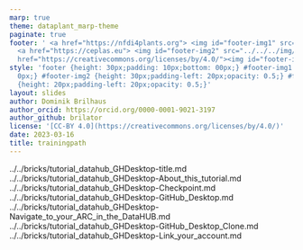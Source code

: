 ```yaml
---
marp: true
theme: dataplant_marp-theme
paginate: true
footer: ' <a href="https://nfdi4plants.org"> <img id="footer-img1" src="../../../img/_logos/DataPLANT/DataPLANT_logo_square_bg_transparent.svg"></a>
  <a href="https://ceplas.eu"> <img id="footer-img2" src="../../../img/_logos/CEPLAS/CEPLAS_Icon.jpeg"></a><a
  href="https://creativecommons.org/licenses/by/4.0/"><img id="footer-img3" src="../../../img/_logos/CreativeCommons/by.svg"></a> '
style: 'footer {height: 30px;padding: 10px;bottom: 00px;} #footer-img1 {height: 30px;padding-left:
  0px;} #footer-img2 {height: 30px;padding-left: 20px;opacity: 0.5;} #footer-img3
  {height: 20px;padding-left: 20px;opacity: 0.5;}'
layout: slides
author: Dominik Brilhaus
author_orcid: https://orcid.org/0000-0001-9021-3197
author_github: brilator
license: '[CC-BY 4.0](https://creativecommons.org/licenses/by/4.0/)'
date: 2023-03-16
title: trainingpath
---
```


../../bricks/tutorial_datahub_GHDesktop-title.md
../../bricks/tutorial_datahub_GHDesktop-About_this_tutorial.md
../../bricks/tutorial_datahub_GHDesktop-Checkpoint.md
../../bricks/tutorial_datahub_GHDesktop-GitHub_Desktop.md
../../bricks/tutorial_datahub_GHDesktop-Navigate_to_your_ARC_in_the_DataHUB.md
../../bricks/tutorial_datahub_GHDesktop-GitHub_Desktop_Clone.md
../../bricks/tutorial_datahub_GHDesktop-Link_your_account.md
